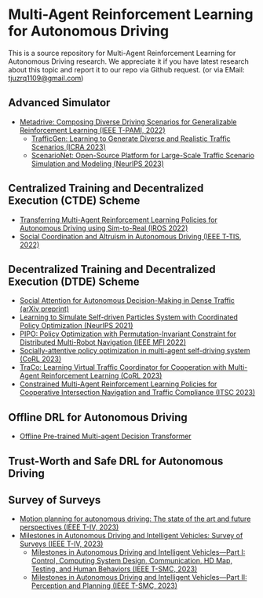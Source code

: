 # Multi-Agent Reinforcement Learning for Autonomous Driving
This is a source repository for Multi-Agent Reinforcement Learning for Autonomous Driving research. 
We appreciate it if you have latest research about this topic and report it to our repo via Github request. (or via EMail: tjuzrq1109@gmail.com)

## Advanced Simulator
- [Metadrive: Composing Diverse Driving Scenarios for Generalizable Reinforcement Learning (IEEE T-PAMI, 2022)](https://ieeexplore.ieee.org/abstract/document/9829243)
  - [TrafficGen: Learning to Generate Diverse and Realistic Traffic Scenarios (ICRA 2023)](https://ieeexplore.ieee.org/abstract/document/10160296) 
  - [ScenarioNet: Open-Source Platform for Large-Scale Traffic Scenario Simulation and Modeling (NeurIPS 2023)](https://proceedings.neurips.cc/paper_files/paper/2023/hash/0c26a501df8fb919a0350e2df06b5d39-Abstract-Datasets_and_Benchmarks.html)

## Centralized Training and Decentralized Execution (CTDE) Scheme
- [Transferring Multi-Agent Reinforcement Learning Policies for Autonomous Driving using Sim-to-Real (IROS 2022)](https://ieeexplore.ieee.org/abstract/document/9981319)
- [Social Coordination and Altruism in Autonomous Driving (IEEE T-TIS, 2022)](https://ieeexplore.ieee.org/abstract/document/9905741)

## Decentralized Training and Decentralized Execution (DTDE) Scheme
- [Social Attention for Autonomous Decision-Making in Dense Traffic (arXiv preprint)](https://arxiv.org/pdf/1911.12250.pdf)
- [Learning to Simulate Self-driven Particles System with Coordinated Policy Optimization (NeurIPS 2021)](https://proceedings.neurips.cc/paper/2021/hash/594ca7adb3277c51a998252e2d4c906e-Abstract.html)
- [PIPO: Policy Optimization with Permutation-Invariant Constraint for Distributed Multi-Robot Navigation (IEEE MFI 2022)](https://ieeexplore.ieee.org/abstract/document/9913862)
- [Socially-attentive policy optimization in multi-agent self-driving system (CoRL 2023)](https://proceedings.mlr.press/v205/dai23a.html)
- [TraCo: Learning Virtual Traffic Coordinator for Cooperation with Multi-Agent Reinforcement Learning (CoRL 2023)](https://proceedings.mlr.press/v229/liu23f.html)
- [Constrained Multi-Agent Reinforcement Learning Policies for Cooperative Intersection Navigation and Traffic Compliance (ITSC 2023)](https://ieeexplore.ieee.org/abstract/document/10422440)

## Offline DRL for Autonomous Driving
- [Offline Pre-trained Multi-agent Decision Transformer](https://link.springer.com/article/10.1007/s11633-022-1383-7)

## Trust-Worth and Safe DRL for Autonomous Driving

## Survey of Surveys
- [Motion planning for autonomous driving: The state of the art and future perspectives (IEEE T-IV, 2023)](https://ieeexplore.ieee.org/abstract/document/10122127)
- [Milestones in Autonomous Driving and Intelligent Vehicles: Survey of Surveys (IEEE T-IV, 2023)](https://ieeexplore.ieee.org/abstract/document/9963987)
  - [Milestones in Autonomous Driving and Intelligent Vehicles—Part I: Control, Computing System Design, Communication, HD Map, Testing, and Human Behaviors (IEEE T-SMC, 2023)](https://ieeexplore.ieee.org/document/10138317)
  - [Milestones in Autonomous Driving and Intelligent Vehicles—Part II: Perception and Planning (IEEE T-SMC, 2023)](https://ieeexplore.ieee.org/abstract/document/9963987)
